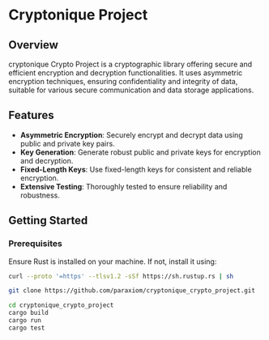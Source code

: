 # Cryptonique Project

## Overview

cryptonique Crypto Project is a cryptographic library offering secure and efficient encryption and decryption functionalities. It uses asymmetric encryption techniques, ensuring confidentiality and integrity of data, suitable for various secure communication and data storage applications.

## Features

- **Asymmetric Encryption**: Securely encrypt and decrypt data using public and private key pairs.
- **Key Generation**: Generate robust public and private keys for encryption and decryption.
- **Fixed-Length Keys**: Use fixed-length keys for consistent and reliable encryption.
- **Extensive Testing**: Thoroughly tested to ensure reliability and robustness.

## Getting Started

### Prerequisites

Ensure Rust is installed on your machine. If not, install it using:

```bash
curl --proto '=https' --tlsv1.2 -sSf https://sh.rustup.rs | sh

git clone https://github.com/paraxiom/cryptonique_crypto_project.git

cd cryptonique_crypto_project
cargo build
cargo run
cargo test
```

